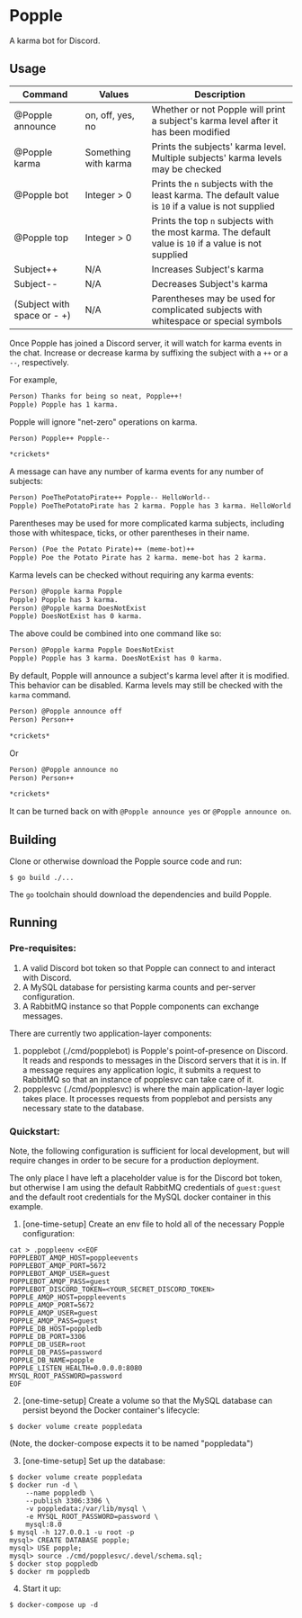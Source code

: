 # Popple

A karma bot for Discord.

## Usage

| Command | Values | Description |
| - | - | - |
| @Popple announce | on, off, yes, no | Whether or not Popple will print a subject's karma level after it has been modified |
| @Popple karma | Something with karma | Prints the subjects' karma level. Multiple subjects' karma levels may be checked |
| @Popple bot | Integer > 0 | Prints the `n` subjects with the least karma. The default value is `10` if a value is not supplied |
| @Popple top | Integer > 0 | Prints the top `n` subjects with the most karma. The default value is `10` if a value is not supplied |
| Subject++ | N/A | Increases Subject's karma |
| Subject-- | N/A | Decreases Subject's karma |
| (Subject with space or - +) | N/A | Parentheses may be used for complicated subjects with whitespace or special symbols |

Once Popple has joined a Discord server, it will watch for karma events in
the chat. Increase or decrease karma by suffixing the subject with a `++`
or a `--`, respectively.

For example,

```txt
Person) Thanks for being so neat, Popple++!
Popple) Popple has 1 karma.
```

Popple will ignore "net-zero" operations on karma.

```txt
Person) Popple++ Popple--

*crickets*
```

A message can have any number of karma events for any number of subjects:

```txt
Person) PoeThePotatoPirate++ Popple-- HelloWorld--
Popple) PoeThePotatoPirate has 2 karma. Popple has 3 karma. HelloWorld has -2 karma.
```

Parentheses may be used for more complicated karma subjects, including those
with whitespace, ticks, or other parentheses in their name.

```txt
Person) (Poe the Potato Pirate)++ (meme-bot)++
Popple) Poe the Potato Pirate has 2 karma. meme-bot has 2 karma.
```

Karma levels can be checked without requiring any karma events:

```txt
Person) @Popple karma Popple
Popple) Popple has 3 karma.
Person) @Popple karma DoesNotExist
Popple) DoesNotExist has 0 karma.
```

The above could be combined into one command like so:

```txt
Person) @Popple karma Popple DoesNotExist
Popple) Popple has 3 karma. DoesNotExist has 0 karma.
```

By default, Popple will announce a subject's karma level after it is modified.
This behavior can be disabled. Karma levels may still be checked with the
`karma` command.

```txt
Person) @Popple announce off
Person) Person++

*crickets*
```

Or

```txt
Person) @Popple announce no
Person) Person++

*crickets*
```

It can be turned back on with `@Popple announce yes` or
`@Popple announce on`.

## Building

Clone or otherwise download the Popple source code and run:

```console
$ go build ./...
```

The `go` toolchain should download the dependencies and build Popple.

## Running

### Pre-requisites:

1. A valid Discord bot token so that Popple can connect to and interact
with Discord.
1. A MySQL database for persisting karma counts and per-server configuration.
1. A RabbitMQ instance so that Popple components can exchange messages.

There are currently two application-layer components:

1. popplebot (./cmd/popplebot) is Popple's point-of-presence on Discord. It
reads and responds to messages in the Discord servers that it is in. If a
message requires any application logic, it submits a request to RabbitMQ
so that an instance of popplesvc can take care of it.
1. popplesvc (./cmd/popplesvc) is where the main application-layer logic takes
place. It processes requests from popplebot and persists any necessary state
to the database.

### Quickstart:

Note, the following configuration is sufficient for local development, but
will require changes in order to be secure for a production deployment.

The only place I have left a placeholder value is for the Discord bot token,
but otherwise I am using the default RabbitMQ credentials of `guest:guest` and
the default root credentials for the MySQL docker container in this example.

1. [one-time-setup] Create an env file to hold all of the necessary Popple configuration:

```console
cat > .poppleenv <<EOF
POPPLEBOT_AMQP_HOST=poppleevents
POPPLEBOT_AMQP_PORT=5672
POPPLEBOT_AMQP_USER=guest
POPPLEBOT_AMQP_PASS=guest
POPPLEBOT_DISCORD_TOKEN=<YOUR_SECRET_DISCORD_TOKEN>
POPPLE_AMQP_HOST=poppleevents
POPPLE_AMQP_PORT=5672
POPPLE_AMQP_USER=guest
POPPLE_AMQP_PASS=guest
POPPLE_DB_HOST=poppledb
POPPLE_DB_PORT=3306
POPPLE_DB_USER=root
POPPLE_DB_PASS=password
POPPLE_DB_NAME=popple
POPPLE_LISTEN_HEALTH=0.0.0.0:8080
MYSQL_ROOT_PASSWORD=password
EOF
```

2. [one-time-setup] Create a volume so that the MySQL database can persist beyond the Docker
container's lifecycle:

```console
$ docker volume create poppledata
```

(Note, the docker-compose expects it to be named "poppledata")

3. [one-time-setup] Set up the database:

```console
$ docker volume create poppledata
$ docker run -d \
    --name poppledb \
    --publish 3306:3306 \
    -v poppledata:/var/lib/mysql \
    -e MYSQL_ROOT_PASSWORD=password \
    mysql:8.0
$ mysql -h 127.0.0.1 -u root -p
mysql> CREATE DATABASE popple;
mysql> USE popple;
mysql> source ./cmd/popplesvc/.devel/schema.sql;
$ docker stop poppledb
$ docker rm poppledb
```

4. Start it up:

```console
$ docker-compose up -d
```
